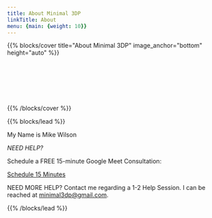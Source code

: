 ```yaml
---
title: About Minimal 3DP
linkTitle: About
menu: {main: {weight: 10}}
---
```


{{% blocks/cover title="About Minimal 3DP" image_anchor="bottom" height="auto" %}}

<br />
<br />
<br />
<br />
<br />


{{% /blocks/cover %}}

{{% blocks/lead %}}

My Name is Mike Wilson

*NEED HELP?*

Schedule a FREE 15-minute Google Meet Consultation: 

[Schedule 15 Minutes](https://calendly.com/minimal3dp/m3dp-15-minute-session)

NEED MORE HELP? Contact me regarding a 1-2 Help Session. I can be reached at minimal3dp@gmail.com.

{{% /blocks/lead %}}
